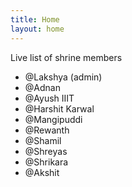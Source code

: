 ```yaml
---
title: Home
layout: home
---
```


Live list of shrine members
- @Lakshya (admin)
- @Adnan
- @Ayush IIIT
- @Harshit Karwal
- @Mangipuddi
- @Rewanth
- @Shamil
- @Shreyas
- @Shrikara
- @Akshit
